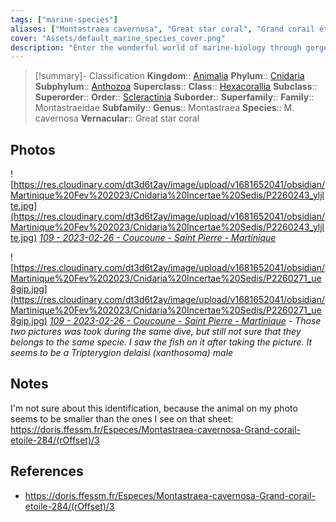 ```yaml
---
tags: ["marine-species"]
aliases: ["Montastraea cavernosa", "Great star coral", "Grand corail étoile"]
cover: "Assets/default_marine_species_cover.png"
description: "Enter the wonderful world of marine-biology through gorgeous underwater pictures of marine animals. Corals are animals from the Cnidaria phylum, which is the phylum that encompasses jellyfishes, gorgonians, and corals."
---
```

> [!summary]- Classification
**Kingdom**:: [Animalia](Animalia.md)
**Phylum**:: [Cnidaria](Cnidaria.md)
**Subphylum**:: [Anthozoa](Anthozoa.md)
**Superclass**::
**Class**:: [Hexacorallia](Hexacorallia.md)
**Subclass**::
**Superorder**::
**Order**:: [Scleractinia](Scleractinia.md)
**Suborder**::
**Superfamily**::
**Family**:: Montastraeidae
**Subfamily**::
**Genus**:: Montastraea
**Species**:: M. cavernosa
**Vernacular**:: Great star coral

## Photos
![https://res.cloudinary.com/dt3d6t2ay/image/upload/v1681652041/obsidian/Martinique%20Fev%202023/Cnidaria%20Incertae%20Sedis/P2260243_yljlte.jpg](https://res.cloudinary.com/dt3d6t2ay/image/upload/v1681652041/obsidian/Martinique%20Fev%202023/Cnidaria%20Incertae%20Sedis/P2260243_yljlte.jpg)
*[109 - 2023-02-26 - Coucoune - Saint Pierre - Martinique](109%20-%202023-02-26%20-%20Coucoune%20-%20Saint%20Pierre%20-%20Martinique.md)*

![https://res.cloudinary.com/dt3d6t2ay/image/upload/v1681652041/obsidian/Martinique%20Fev%202023/Cnidaria%20Incertae%20Sedis/P2260271_ue8gip.jpg](https://res.cloudinary.com/dt3d6t2ay/image/upload/v1681652041/obsidian/Martinique%20Fev%202023/Cnidaria%20Incertae%20Sedis/P2260271_ue8gip.jpg)
*[109 - 2023-02-26 - Coucoune - Saint Pierre - Martinique](109%20-%202023-02-26%20-%20Coucoune%20-%20Saint%20Pierre%20-%20Martinique.md) - Those two pictures was took during the same dive, but still not sure that they belongs to the same specie. I saw the fish on it after taking the picture. It seems to be a Tripterygion delaisi (xanthosoma) male*

## Notes
I'm not sure about this identification, because the animal on my photo seems to be smaller than the ones I see on that sheet: https://doris.ffessm.fr/Especes/Montastraea-cavernosa-Grand-corail-etoile-284/(rOffset)/3

## References
- https://doris.ffessm.fr/Especes/Montastraea-cavernosa-Grand-corail-etoile-284/(rOffset)/3